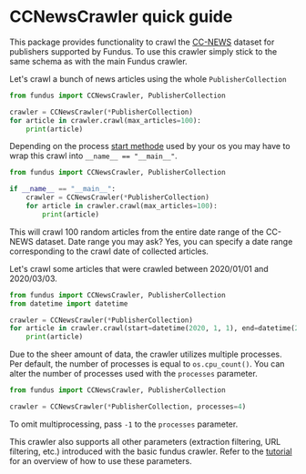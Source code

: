 # CCNewsCrawler quick guide

This package provides functionality to crawl the [CC-NEWS](https://paperswithcode.com/dataset/cc-news) dataset for publishers supported by Fundus.
To use this crawler simply stick to the same schema as with the main Fundus crawler.

Let's crawl a bunch of news articles using the whole `PublisherCollection`

````python
from fundus import CCNewsCrawler, PublisherCollection

crawler = CCNewsCrawler(*PublisherCollection)
for article in crawler.crawl(max_articles=100):
    print(article)
````

Depending on the process [start methode](https://docs.python.org/3/library/multiprocessing.html#contexts-and-start-methods) used by your os you may have to wrap this crawl into `__name__ == "__main__"`.

````python
from fundus import CCNewsCrawler, PublisherCollection

if __name__ == "__main__":
    crawler = CCNewsCrawler(*PublisherCollection)
    for article in crawler.crawl(max_articles=100):
        print(article)
````

This will crawl 100 random articles from the entire date range of the CC-NEWS dataset.
Date range you may ask?
Yes, you can specify a date range corresponding to the crawl date of collected articles.

Let's crawl some articles that were crawled between 2020/01/01 and 2020/03/03.

````python
from fundus import CCNewsCrawler, PublisherCollection
from datetime import datetime

crawler = CCNewsCrawler(*PublisherCollection)
for article in crawler.crawl(start=datetime(2020, 1, 1), end=datetime(2020, 3, 1), max_articles=100):
    print(article)
````

Due to the sheer amount of data, the crawler utilizes multiple processes.
Per default, the number of processes is equal to `os.cpu_count()`.
You can alter the number of processes used with the `processes` parameter.

````python
from fundus import CCNewsCrawler, PublisherCollection

crawler = CCNewsCrawler(*PublisherCollection, processes=4)
````

To omit multiprocessing, pass `-1` to the `processes` parameter.

This crawler also supports all other parameters (extraction filtering, URL filtering, etc.) introduced with the basic fundus crawler.
Refer to the [tutorial](../../../../docs/1_getting_started.md) for an overview of how to use these parameters.
